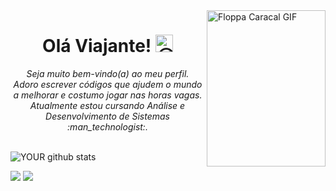 <!--- 👋 Hi, I’m @1Gabril Sales
- 👀 I’m interested in working a as developer Front-End
- 🌱 I’m currently learning Node e React 
<!-- 💞️ I’m looking to collaborate on ...
- 📫 How to reach me ...-->


<div> <img align="right" alt="Floppa Caracal GIF" src= "https://images-wixmp-ed30a86b8c4ca887773594c2.wixmp.com/f/e395d8b4-53c0-4af8-a76a-004679f72b57/ddyqpbe-e2e4dec8-0f3e-47d5-b1c6-200412bd7619.png?token=eyJ0eXAiOiJKV1QiLCJhbGciOiJIUzI1NiJ9.eyJzdWIiOiJ1cm46YXBwOjdlMGQxODg5ODIyNjQzNzNhNWYwZDQxNWVhMGQyNmUwIiwiaXNzIjoidXJuOmFwcDo3ZTBkMTg4OTgyMjY0MzczYTVmMGQ0MTVlYTBkMjZlMCIsIm9iaiI6W1t7InBhdGgiOiJcL2ZcL2UzOTVkOGI0LTUzYzAtNGFmOC1hNzZhLTAwNDY3OWY3MmI1N1wvZGR5cXBiZS1lMmU0ZGVjOC0wZjNlLTQ3ZDUtYjFjNi0yMDA0MTJiZDc2MTkucG5nIn1dXSwiYXVkIjpbInVybjpzZXJ2aWNlOmZpbGUuZG93bmxvYWQiXX0.C4ZNHBbdKRuoA9GZiWCMjG3lWgZ7c3kKNG9ggA3ZzSA" = width="190" height="250" /> </div>


<h1 align="center">   Olá Viajante!  <img src="https://github.com/wervlad/wervlad/assets/24524555/766d336d-b87d-44ba-807c-c51de2bc6b4d" width="28px" alt="😉"> </h1> 
 <p align="center">
  <i>
   Seja muito bem-vindo(a)  ao meu perfil. <br>
   Adoro escrever códigos que ajudem o mundo a melhorar e costumo jogar nas horas vagas. <br> 
   Atualmente estou cursando Análise e Desenvolvimento de Sistemas :man_technologist:. <br>
  </i> <br>




<!--### Hi 👋
   Atualmente estudo Análise e desenvolvimento de sistemas.
🔭 I’m currently working on image classification (also, I am brushing up my data structures and algorithms skills regularly).
- 🌱 I’m currently learning Computer Vision and Deep Learning techniques using PyTorch.
- 🤝 I’m looking to collaborate on data science and deep learning projects. -->

![YOUR github stats](https://github-readme-stats.vercel.app/api?username=USERNAME)
 



[<img src="https://img.shields.io/badge/linkedin-%230077B5.svg?&style=for-the-badge&logo=linkedin&logoColor=white" />](https://www.linkedin.com/in/USERNAME/) [<img src = "https://img.shields.io/badge/instagram-%23E4405F.svg?&style=for-the-badge&logo=instagram&logoColor=white">](https://www.instagram.com/imgabriel.io/)
